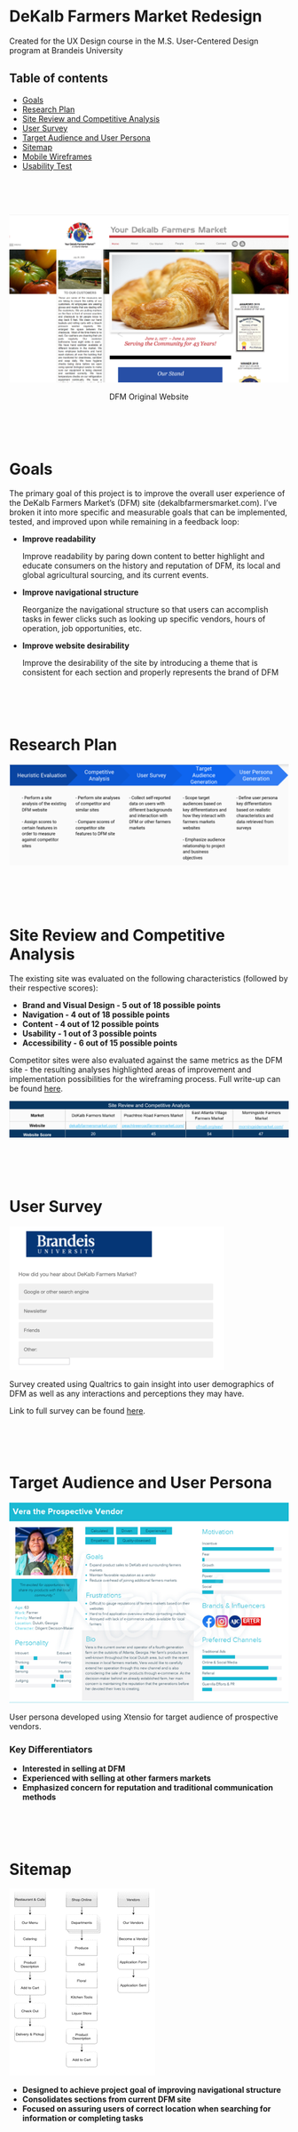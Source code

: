 # DeKalb Farmers Market Redesign
Created for the UX Design course in the M.S. User-Centered Design program at Brandeis University

## Table of contents
* [Goals](#Goals)
* [Research Plan](#Research-Plan)
* [Site Review and Competitive Analysis](#Site-Review-And-Competitive-Analysis)
* [User Survey](#User-Survey)
* [Target Audience and User Persona](#Target-Audience-Segmentation-and-User-Persona)
* [Sitemap](#Sitemap)
* [Mobile Wireframes](#Mobile-Wireframes)
* [Usability Test](#Usability-Test)

<br />
<br />
<br />

![Original Website](/images/dfm.png)
<p align="center">DFM Original Website</p>

<br />
<br />
<br />

# Goals
 The primary goal of this project is to improve the overall user experience of the DeKalb Farmers Market’s (DFM) site (dekalbfarmersmarket.com). I’ve broken it into more specific and measurable goals that can be implemented, tested, and improved upon while remaining in a feedback loop:
*	**Improve readability**
    
    Improve readability by paring down content to better highlight and educate consumers on the history and reputation of DFM, its local and global agricultural sourcing, and its current events. 

*	**Improve navigational structure** 
    
    Reorganize the navigational structure so that users can accomplish tasks in fewer clicks such as looking up specific vendors, hours of operation, job opportunities, etc. 

*	**Improve website desirability** 
    
    Improve the desirability of the site by introducing a theme that is consistent for each section and properly represents the brand of DFM 

<br />
<br />
<br />

# Research Plan

![Research Plan](/images/research_plan.png)

<br />
<br />
<br />

# Site Review and Competitive Analysis
The existing site was evaluated on the following characteristics (followed by their respective scores):
* **Brand and Visual Design - 5 out of 18 possible points**
* **Navigation - 4 out of 18 possible points**
* **Content - 4 out of 12 possible points**
* **Usability - 1 out of 3 possible points**
* **Accessibility - 6 out of 15 possible points**

Competitor sites were also evaluated against the same metrics as the DFM site - the resulting analyses highlighted areas of improvement and implementation possibilities for the wireframing process. Full write-up can be found [here](../..//tree/master/deliverables).

![Site Review](/images/site_review.png)

<br />
<br />
<br />

# User Survey

![Survey](/images/survey.png)

Survey created using Qualtrics to gain insight into user demographics of DFM as well as any interactions and perceptions they may have.

Link to full survey can be found [here](https://brandeis.qualtrics.com/jfe/form/SV_bwKsHxCpnxq5TuJ).

<br />
<br />
<br />

# Target Audience and User Persona

![User Persona](/images/user_persona.png)

User persona developed using Xtensio for target audience of prospective vendors.

### Key Differentiators
* **Interested in selling at DFM**
* **Experienced with selling at other farmers markets**
* **Emphasized concern for reputation and traditional communication methods**

<br />
<br />
<br />

# Sitemap

![Sitemap](/images/sitemap.png)


* **Designed to achieve project goal of improving navigational structure**
* **Consolidates sections from current DFM site**
* **Focused on assuring users of correct location when searching for information or completing tasks**

<br />
<br />
<br />

# Mobile Wireframes

![Mobile Wireframes](/images/mobile_wireframes.png)

Mobile wireframes were created using Balsamiq. Full-size wireframe can be found [here](https://share.balsamiq.com/g/pCdJN5xdznbbWQQ1e2daH1.png).

* **Goal was paring down content to only essential and intuitive sections**
* **Based on proposed sitemap**
* **First iteration prior to usability test**

<br />
<br />
<br />

# Usability Test

![Usability Test](/images/usability_test.png)

Usability test plan and script can be found [here](../..//tree/master/deliverables), while the recording can be found [here](https://drive.google.com/file/d/1MkmJJNB-0tGfKl1YMJ7DcDE3k22nZAhe/view?usp=sharing).

* **Focused on uncovering issues in first iteration**
* **Test plan covers the logistics of the usability test**
* **Resulted in new prototype ideas and a higher task success completion percentage**
